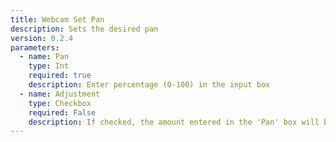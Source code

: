 ```yaml
---
title: Webcam Set Pan
description: Sets the desired pan
version: 0.2.4
parameters:
  - name: Pan
    type: Int
    required: true
    description: Enter percentage (0-100) in the input box
  - name: Adjustment
    type: Checkbox
    required: False
    description: If checked, the amount entered in the 'Pan' box will be added to the current setting
---
```

